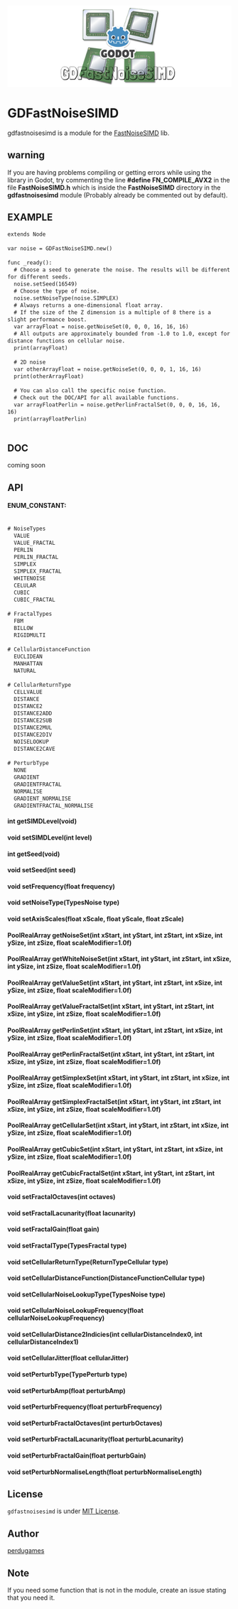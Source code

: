 <p align="center">
   <img src="https://raw.githubusercontent.com/PerduGames/gdfastnoisesimd/master/gdfastnoisesimd-logo.png"/>
</p>

# GDFastNoiseSIMD
gdfastnoisesimd is a module for the [FastNoiseSIMD](https://github.com/Auburns/FastNoiseSIMD/) lib.

## warning
If you are having problems compiling or getting errors while using the library in Godot, try commenting the line **#define FN_COMPILE_AVX2** in the file **FastNoiseSIMD.h** which is inside the **FastNoiseSIMD** directory in the **gdfastnoisesimd** module (Probably already be commented out by default).


## EXAMPLE
```gdscript
extends Node

var noise = GDFastNoiseSIMD.new()

func _ready():
  # Choose a seed to generate the noise. The results will be different for different seeds.
  noise.setSeed(16549)
  # Choose the type of noise.
  noise.setNoiseType(noise.SIMPLEX)
  # Always returns a one-dimensional float array.
  # If the size of the Z dimension is a multiple of 8 there is a slight performance boost.
  var arrayFloat = noise.getNoiseSet(0, 0, 0, 16, 16, 16)
  # All outputs are approximately bounded from -1.0 to 1.0, except for distance functions on cellular noise.
  print(arrayFloat)
  
  # 2D noise
  var otherArrayFloat = noise.getNoiseSet(0, 0, 0, 1, 16, 16)
  print(otherArrayFloat)
  
  # You can also call the specific noise function. 
  # Check out the DOC/API for all available functions.
  var arrayFloatPerlin = noise.getPerlinFractalSet(0, 0, 0, 16, 16, 16)
  print(arrayFloatPerlin)
  
```

## DOC

coming soon

## API

#### ENUM_CONSTANT:
```gdscript

# NoiseTypes
  VALUE
  VALUE_FRACTAL
  PERLIN
  PERLIN_FRACTAL
  SIMPLEX
  SIMPLEX_FRACTAL
  WHITENOISE
  CELULAR
  CUBIC
  CUBIC_FRACTAL

# FractalTypes
  FBM
  BILLOW
  RIGIDMULTI

# CellularDistanceFunction
  EUCLIDEAN
  MANHATTAN
  NATURAL

# CellularReturnType
  CELLVALUE
  DISTANCE
  DISTANCE2
  DISTANCE2ADD
  DISTANCE2SUB
  DISTANCE2MUL
  DISTANCE2DIV
  NOISELOOKUP
  DISTANCE2CAVE

# PerturbType
  NONE
  GRADIENT
  GRADIENTFRACTAL
  NORMALISE
  GRADIENT_NORMALISE
  GRADIENTFRACTAL_NORMALISE

```
#### int getSIMDLevel(void)
#### void setSIMDLevel(int level)
#### int getSeed(void)
#### void setSeed(int seed)
#### void setFrequency(float frequency)
#### void setNoiseType(TypesNoise type)
#### void setAxisScales(float xScale, float yScale, float zScale)
#### PoolRealArray getNoiseSet(int xStart, int yStart, int zStart, int xSize, int ySize, int zSize, float scaleModifier=1.0f)
#### PoolRealArray getWhiteNoiseSet(int xStart, int yStart, int zStart, int xSize, int ySize, int zSize, float scaleModifier=1.0f)
#### PoolRealArray getValueSet(int xStart, int yStart, int zStart, int xSize, int ySize, int zSize, float scaleModifier=1.0f)
#### PoolRealArray getValueFractalSet(int xStart, int yStart, int zStart, int xSize, int ySize, int zSize, float scaleModifier=1.0f)
#### PoolRealArray getPerlinSet(int xStart, int yStart, int zStart, int xSize, int ySize, int zSize, float scaleModifier=1.0f)
#### PoolRealArray getPerlinFractalSet(int xStart, int yStart, int zStart, int xSize, int ySize, int zSize, float scaleModifier=1.0f)
#### PoolRealArray getSimplexSet(int xStart, int yStart, int zStart, int xSize, int ySize, int zSize, float scaleModifier=1.0f)
#### PoolRealArray getSimplexFractalSet(int xStart, int yStart, int zStart, int xSize, int ySize, int zSize, float scaleModifier=1.0f)
#### PoolRealArray getCellularSet(int xStart, int yStart, int zStart, int xSize, int ySize, int zSize, float scaleModifier=1.0f)
#### PoolRealArray getCubicSet(int xStart, int yStart, int zStart, int xSize, int ySize, int zSize, float scaleModifier=1.0f)
#### PoolRealArray getCubicFractalSet(int xStart, int yStart, int zStart, int xSize, int ySize, int zSize, float scaleModifier=1.0f)
#### void setFractalOctaves(int octaves)
#### void setFractalLacunarity(float lacunarity)
#### void setFractalGain(float gain)
#### void setFractalType(TypesFractal type)
#### void setCellularReturnType(ReturnTypeCellular type)
#### void setCellularDistanceFunction(DistanceFunctionCellular type)
#### void setCellularNoiseLookupType(TypesNoise type)
#### void setCellularNoiseLookupFrequency(float cellularNoiseLookupFrequency)
#### void setCellularDistance2Indicies(int cellularDistanceIndex0, int cellularDistanceIndex1)
#### void setCellularJitter(float cellularJitter)
#### void setPerturbType(TypePerturb type)
#### void setPerturbAmp(float perturbAmp)
#### void setPerturbFrequency(float perturbFrequency)
#### void setPerturbFractalOctaves(int perturbOctaves)
#### void setPerturbFractalLacunarity(float perturbLacunarity)
#### void setPerturbFractalGain(float perturbGain)
#### void setPerturbNormaliseLength(float perturbNormaliseLength)

## License
`gdfastnoisesimd` is under [MIT License](LICENSE).

## Author
[perdugames](https://github.com/PerduGames/)

## Note
If you need some function that is not in the module, create an issue stating that you need it.

